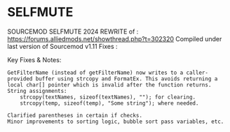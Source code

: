 # SELFMUTE
SOURCEMOD SELFMUTE 2024 REWRITE of : https://forums.alliedmods.net/showthread.php?t=302320 
Compiled under last version of Sourcemod v1.11 
Fixes :

Key Fixes & Notes:

    GetFilterName (instead of getFilterName) now writes to a caller-provided buffer using strcopy and FormatEx. This avoids returning a local char[] pointer which is invalid after the function returns.
    String assignments:
        strcopy(textNames, sizeof(textNames), ""); for clearing.
        strcopy(temp, sizeof(temp), "Some string"); where needed.
   
    Clarified parentheses in certain if checks.
    Minor improvements to sorting logic, bubble sort pass variables, etc.
